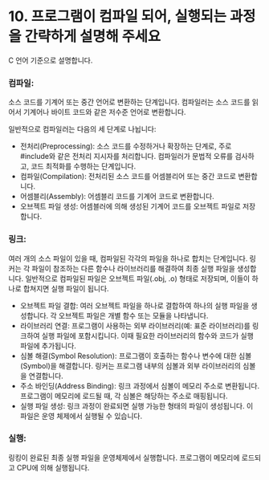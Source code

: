 # 10. 프로그램이 컴파일 되어, 실행되는 과정을 간략하게 설명해 주세요

C 언어 기준으로 설명합니다.

### 컴파일:
소스 코드를 기계어 또는 중간 언어로 변환하는 단계입니다. 컴파일러는 소스 코드를 읽어서 기계어나 바이트 코드와 같은 저수준 언어로 변환합니다.

일반적으로 컴파일러는 다음의 세 단계로 나뉩니다:
- 전처리(Preprocessing): 소스 코드를 수정하거나 확장하는 단계로, 주로 #include와 같은 전처리 지시자를 처리합니다. 컴파일러가 문법적 오류를 검사하고, 코드 최적화를 수행하는 단계입니다.
- 컴파일(Compilation): 전처리된 소스 코드를 어셈블리어 또는 중간 코드로 변환합니다.
- 어셈블리(Assembly): 어셈블리 코드를 기계어 코드로 변환합니다.
- 오브젝트 파일 생성: 어셈블러에 의해 생성된 기계어 코드를 오브젝트 파일로 저장합니다.

### 링크:
여러 개의 소스 파일이 있을 때, 컴파일된 각각의 파일을 하나로 합치는 단계입니다. 링커는 각 파일이 참조하는 다른 함수나 라이브러리를 해결하여 최종 실행 파일을 생성합니다.
일반적으로 컴파일된 파일은 오브젝트 파일(.obj, .o) 형태로 저장되며, 이들이 하나로 합쳐지면 실행 파일이 됩니다.

- 오브젝트 파일 결합: 여러 오브젝트 파일을 하나로 결합하여 하나의 실행 파일을 생성합니다. 각 오브젝트 파일은 개별 함수 또는 모듈을 나타냅니다.
- 라이브러리 연결: 프로그램이 사용하는 외부 라이브러리(예: 표준 라이브러리)를 링크하여 실행 파일에 포함시킵니다. 이때 필요한 라이브러리의 함수와 코드가 실행 파일에 추가됩니다.
- 심볼 해결(Symbol Resolution): 프로그램이 호출하는 함수나 변수에 대한 심볼(Symbol)을 해결합니다. 링커는 프로그램 내부의 심볼과 외부 라이브러리의 심볼을 연결합니다.
- 주소 바인딩(Address Binding): 링크 과정에서 심볼이 메모리 주소로 변환됩니다. 프로그램이 메모리에 로드될 때, 각 심볼은 해당하는 주소로 매핑됩니다.
- 실행 파일 생성: 링크 과정이 완료되면 실행 가능한 형태의 파일이 생성됩니다. 이 파일은 운영 체제에서 실행될 수 있습니다.

### 실행:
링킹이 완료된 최종 실행 파일을 운영체제에서 실행합니다. 프로그램이 메모리에 로드되고 CPU에 의해 실행됩니다.

